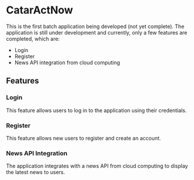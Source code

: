 # CatarActNow

This is the first batch application being developed (not yet complete). The application is still under development and currently, only a few features are completed, which are:

- Login
- Register
- News API integration from cloud computing

## Features

### Login
This feature allows users to log in to the application using their credentials.

### Register
This feature allows new users to register and create an account.

### News API Integration
The application integrates with a news API from cloud computing to display the latest news to users.
